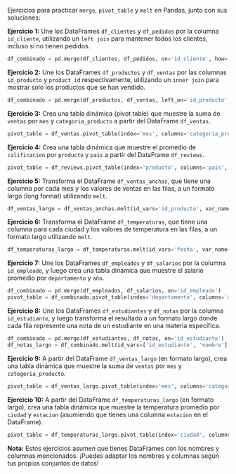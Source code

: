 Ejercicios para practicar `merge`, `pivot_table` y `melt` en Pandas, junto con sus soluciones:

**Ejercicio 1:** Une los DataFrames `df_clientes` y `df_pedidos` por la columna `id_cliente`, utilizando un `left join` para mantener todos los clientes, incluso si no tienen pedidos.

```python
df_combinado = pd.merge(df_clientes, df_pedidos, on='id_cliente', how='left')
```

**Ejercicio 2:** Une los DataFrames `df_productos` y `df_ventas` por las columnas `id_producto` y `product_id` respectivamente, utilizando un `inner join` para mostrar solo los productos que se han vendido.

```python
df_combinado = pd.merge(df_productos, df_ventas, left_on='id_producto', right_on='product_id', how='inner')
```

**Ejercicio 3:** Crea una tabla dinámica (pivot table) que muestre la suma de `ventas` por `mes` y `categoria_producto` a partir del DataFrame `df_ventas`.

```python
pivot_table = df_ventas.pivot_table(index='mes', columns='categoria_producto', values='ventas', aggfunc='sum')
```

**Ejercicio 4:** Crea una tabla dinámica que muestre el promedio de `calificacion` por `producto` y `pais` a partir del DataFrame `df_reviews`.

```python
pivot_table = df_reviews.pivot_table(index='producto', columns='pais', values='calificacion', aggfunc='mean')
```

**Ejercicio 5:** Transforma el DataFrame `df_ventas_anchas`, que tiene una columna por cada mes y los valores de ventas en las filas, a un formato largo (long format) utilizando `melt`.

```python
df_ventas_largo = df_ventas_anchas.melt(id_vars='id_producto', var_name='mes', value_name='ventas')
```

**Ejercicio 6:** Transforma el DataFrame `df_temperaturas`, que tiene una columna para cada ciudad y los valores de temperatura en las filas, a un formato largo utilizando `melt`.

```python
df_temperaturas_largo = df_temperaturas.melt(id_vars='fecha', var_name='ciudad', value_name='temperatura')
```

**Ejercicio 7:** Une los DataFrames `df_empleados` y `df_salarios` por la columna `id_empleado`, y luego crea una tabla dinámica que muestre el salario promedio por `departamento` y `año`.

```python
df_combinado = pd.merge(df_empleados, df_salarios, on='id_empleado')
pivot_table = df_combinado.pivot_table(index='departamento', columns='año', values='salario', aggfunc='mean')
```

**Ejercicio 8:** Une los DataFrames `df_estudiantes` y `df_notas` por la columna `id_estudiante`, y luego transforma el resultado a un formato largo donde cada fila represente una nota de un estudiante en una materia específica.

```python
df_combinado = pd.merge(df_estudiantes, df_notas, on='id_estudiante')
df_notas_largo = df_combinado.melt(id_vars=['id_estudiante', 'nombre'], var_name='materia', value_name='nota')
```

**Ejercicio 9:** A partir del DataFrame `df_ventas_largo` (en formato largo), crea una tabla dinámica que muestre la suma de `ventas` por `mes` y `categoria_producto`.

```python
pivot_table = df_ventas_largo.pivot_table(index='mes', columns='categoria_producto', values='ventas', aggfunc='sum')
```

**Ejercicio 10:** A partir del DataFrame `df_temperaturas_largo` (en formato largo), crea una tabla dinámica que muestre la temperatura promedio por `ciudad` y `estacion` (asumiendo que tienes una columna `estacion` en el DataFrame).

```python
pivot_table = df_temperaturas_largo.pivot_table(index='ciudad', columns='estacion', values='temperatura', aggfunc='mean')
```

**Nota:** Estos ejercicios asumen que tienes DataFrames con los nombres y columnas mencionados. ¡Puedes adaptar los nombres y columnas según tus propios conjuntos de datos!
